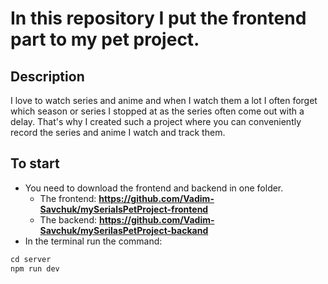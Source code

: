 # In this repository I put the frontend part to my pet project.

## Description
I love to watch series and anime and when I watch them a lot I often forget which season or series I stopped at as the series often come out with a delay. That's why I created such a project where you can conveniently record the series and anime I watch and track them.

## To start
+ You need to download the frontend and backend in one folder. <br/>
  + The frontend: **https://github.com/Vadim-Savchuk/mySerialsPetProject-frontend**  <br/>
  + The backend: **https://github.com/Vadim-Savchuk/mySerilasPetProject-backand**  <br/>
+ In the terminal run the command:  <br/>
```javascript
cd server
npm run dev
```
